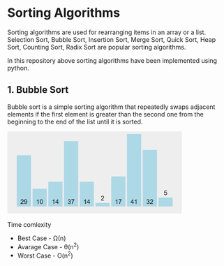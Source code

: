 # Sorting Algorithms

Sorting algorithms are used for rearranging items in an array or a list. Selection Sort, Bubble Sort, Insertion Sort, Merge Sort, Quick Sort, Heap Sort, Counting Sort, Radix Sort are popular sorting algorithms.

In this repository above sorting algorithms have been implemented using python.


## 1. Bubble Sort

Bubble sort is a simple sorting algorithm that repeatedly swaps adjacent elements if the first element is greater than the second one from the beginning to the end of the list until it is sorted. 

<img src="images/bubble_sort.gif" width="400" >

Time comlexity
* Best Case - Ω(n)
* Avarage Case - θ(n<sup>2</sup>)
* Worst Case - O(n<sup>2</sup>)


